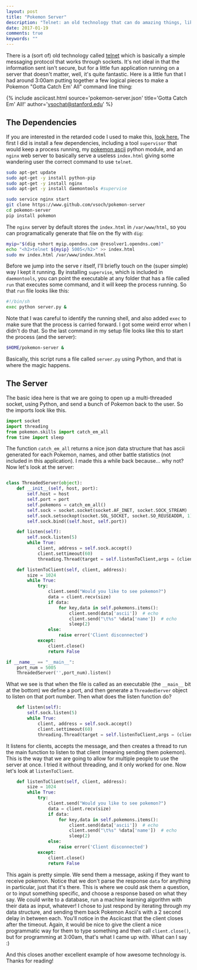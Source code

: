 ```yaml
---
layout: post
title: "Pokemon Server"
description: "Telnet: an old technology that can do amazing things, like catch em' all"
date: 2017-01-19
comments: true
keywords: ""
---
```


There is a (sort of) old technology called <a href="https://en.wikipedia.org/wiki/Telnet" target="_blank">telnet</a> which is basically a simple messaging protocol that works through sockets. It's not ideal in that the information sent isn't secure, but for a little fun application running on a server that doesn't matter, well, it's quite fantastic. Here is a little fun that I had around 3:00am putting together a few logical pieces to make a Pokemon "Gotta Catch Em' All" command line thing:

{% include asciicast.html source='pokemon-server.json' title='Gotta Catch Em' All!' author='vsochat@stanford.edu' %}

## The Dependencies
If you are interested in the retarded code I used to make this, <a href="https://github.com/vsoch/pokemon-server" target="_blank">look here.</a> The first I did is install a few dependencies, including a tool `supervisor` that would keep a process running, my <a href="https://github.com/vsoch/pokemon-ascii" target="_blank">pokemon ascii</a> python module, and an `nginx` web server to basically serve a useless `index.html` giving some wandering user the correct command to use `telnet`.

```bash
sudo apt-get update
sudo apt-get -y install python-pip
sudo apt-get -y install nginx
sudo apt-get -y install daemontools #supervise

sudo service nginx start
git clone https://www.github.com/vsoch/pokemon-server
cd pokemon-server
pip install pokemon
```

The `nginx` server by default stores the `index.html` in `/var/www/html`, so you can programatically generate that file on the fly with `dig`:

```bash
myip="$(dig +short myip.opendns.com @resolver1.opendns.com)"
echo "<h2>telnet ${myip} 5005</h2>" >> index.html
sudo mv index.html /var/www/index.html
```

Before we jump into the serve r itself, I'll briefly touch on the (super simple) way I kept it running. By installing `supervise`, which is included in `daemontools`, you can point the executable at any folder that has a file called `run` that executes some command, and it will keep the process running. So that `run` file looks like this:

```bash
#!/bin/sh
exec python server.py &
```

Note that I was careful to identify the running shell, and also added `exec` to make sure that the process is carried forward. I got some weird error when I didn't do that. So the last command in my setup file looks like this to start the process (and the server):

```bash
$HOME/pokemon-server &
```

Basically, this script runs a file called `server.py` using Python, and that is where the magic happens.

## The Server
The basic idea here is that we are going to open up a multi-threaded socket, using Python, and send a bunch of Pokemon back to the user. So the imports look like this.

```python
import socket
import threading
from pokemon.skills import catch_em_all
from time import sleep
```

The function `catch_em_all` returns a nice json data structure that has ascii generated for each Pokemon, names, and other battle statistics (not included in this application). I made this a while back because... why not? Now let's look at the server:

```python

class ThreadedServer(object):
    def __init__(self, host, port):
        self.host = host
        self.port = port
        self.pokemons = catch_em_all()
        self.sock = socket.socket(socket.AF_INET, socket.SOCK_STREAM)
        self.sock.setsockopt(socket.SOL_SOCKET, socket.SO_REUSEADDR, 1)
        self.sock.bind((self.host, self.port))

    def listen(self):
        self.sock.listen(5)
        while True:
            client, address = self.sock.accept()
            client.settimeout(60)
            threading.Thread(target = self.listenToClient,args = (client,address)).start()

    def listenToClient(self, client, address):
        size = 1024
        while True:
            try:
                client.send("Would you like to see pokemon?")
                data = client.recv(size)
                if data:
                    for key,data in self.pokemons.items():
                        client.send(data['ascii'])  # echo
                        client.send("\t%s" %data['name'])  # echo
                        sleep(2)
                else:
                    raise error('Client disconnected')
            except:
                client.close()
                return False

if __name__ == "__main__":
    port_num = 5005
    ThreadedServer('',port_num).listen()
```

What we see is that when the file is called as an executable (the `__main__` bit at the bottom) we define a port, and then generate a `ThreadedServer` object to listen on that port number. Then what does the listen function do?

```python
    def listen(self):
        self.sock.listen(5)
        while True:
            client, address = self.sock.accept()
            client.settimeout(60)
            threading.Thread(target = self.listenToClient,args = (client,address)).start()
```

It listens for clients, accepts the message, and then creates a thread to run the main function to listen to that client (meaning sending them pokemon). This is the way that we are going to allow for multiple people to use the server at once. I tried it without threading, and it only worked for one. Now let's look at `listenToClient`.

```python
    def listenToClient(self, client, address):
        size = 1024
        while True:
            try:
                client.send("Would you like to see pokemon?")
                data = client.recv(size)
                if data:
                    for key,data in self.pokemons.items():
                        client.send(data['ascii'])  # echo
                        client.send("\t%s" %data['name'])  # echo
                        sleep(2)
                else:
                    raise error('Client disconnected')
            except:
                client.close()
                return False
```

This again is pretty simple. We send them a message, asking if they want to receive pokemon. Notice that we don't parse the response `data` for anything in particular, just that it's there. This is where we could ask them a question, or to input something specific, and choose a response based on what they say. We could write to a database, run a machine learning algorithm with their data as input, whatever! I chose to just respond by iterating through my data structure, and sending them back Pokemon Ascii's with a 2 second delay in between each. You'll notice in the Asciicast that the client closes after the timeout. Again, it would be nice to give the client a nice programmatic way for them to type something and then call `client.close()`, but for programming at 3:00am, that's what I came up with. What can I say :)

And this closes another excellent example of how awesome technology is. Thanks for reading!
